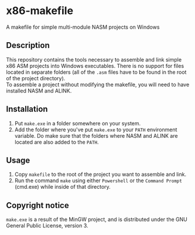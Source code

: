 # x86-makefile
A makefile for simple multi-module NASM projects on Windows

## Description
This repository contains the tools necessary to assemble and link simple x86 ASM projects into Windows executables.
There is no support for files located in separate folders (all of the `.asm` files have to be found in the root of the project directory).<br>
To assemble a project without modifying the makefile, you will need to have installed NASM and ALINK.

## Installation
1. Put `make.exe` in a folder somewhere on your system.
2. Add the folder where you've put `make.exe` to your `PATH` environment variable. Do make sure that the folders where NASM and ALINK are located
 are also added to the `PATH`.

## Usage
1. Copy `makefile` to the root of the project you want to assemble and link.
2. Run the command `make` using either `Powershell` or the `Command Prompt` (cmd.exe) while inside of that directory.

## Copyright notice
`make.exe` is a result of the MinGW project, and is distributed under the GNU General Public License, version 3.

